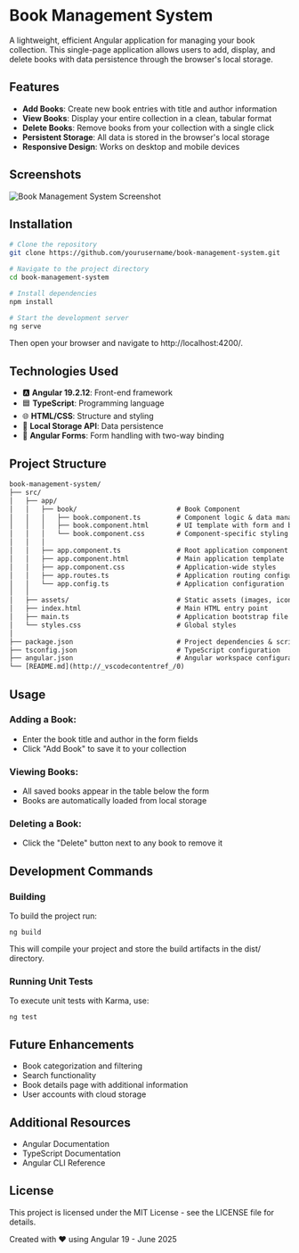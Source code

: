 # Book Management System

A lightweight, efficient Angular application for managing your book collection. This single-page application allows users to add, display, and delete books with data persistence through the browser's local storage.

## Features

- **Add Books**: Create new book entries with title and author information
- **View Books**: Display your entire collection in a clean, tabular format
- **Delete Books**: Remove books from your collection with a single click
- **Persistent Storage**: All data is stored in the browser's local storage
- **Responsive Design**: Works on desktop and mobile devices

## Screenshots

![Book Management System Screenshot](https://example.com/screenshot.png)

## Installation

```bash
# Clone the repository
git clone https://github.com/yourusername/book-management-system.git

# Navigate to the project directory
cd book-management-system

# Install dependencies
npm install

# Start the development server
ng serve
```

Then open your browser and navigate to http://localhost:4200/.

## Technologies Used

- 🅰️ **Angular 19.2.12**: Front-end framework
- 🟦 **TypeScript**: Programming language
- 🌐 **HTML/CSS**: Structure and styling
- 💾 **Local Storage API**: Data persistence
- 📝 **Angular Forms**: Form handling with two-way binding

## Project Structure

```txt
book-management-system/
├── src/
│   ├── app/
│   │   ├── book/                         # Book Component
│   │   │   ├── book.component.ts         # Component logic & data management
│   │   │   ├── book.component.html       # UI template with form and book list
│   │   │   └── book.component.css        # Component-specific styling
│   │   │
│   │   ├── app.component.ts              # Root application component
│   │   ├── app.component.html            # Main application template
│   │   ├── app.component.css             # Application-wide styles
│   │   ├── app.routes.ts                 # Application routing configuration
│   │   └── app.config.ts                 # Application configuration
│   │
│   ├── assets/                           # Static assets (images, icons)
│   ├── index.html                        # Main HTML entry point
│   ├── main.ts                           # Application bootstrap file
│   └── styles.css                        # Global styles
│
├── package.json                          # Project dependencies & scripts
├── tsconfig.json                         # TypeScript configuration
├── angular.json                          # Angular workspace configuration
└── [README.md](http://_vscodecontentref_/0)                             # Project documentation (this file)
```

## Usage

### Adding a Book:

- Enter the book title and author in the form fields
- Click "Add Book" to save it to your collection

### Viewing Books:

- All saved books appear in the table below the form
- Books are automatically loaded from local storage

### Deleting a Book:

- Click the "Delete" button next to any book to remove it

## Development Commands

### Building

To build the project run:

```
ng build
```

This will compile your project and store the build artifacts in the dist/ directory.

### Running Unit Tests

To execute unit tests with Karma, use:

```
ng test
```

## Future Enhancements

- Book categorization and filtering
- Search functionality
- Book details page with additional information
- User accounts with cloud storage

## Additional Resources

- Angular Documentation
- TypeScript Documentation
- Angular CLI Reference

## License

This project is licensed under the MIT License - see the LICENSE file for details.

Created with ❤️ using Angular 19 - June 2025
